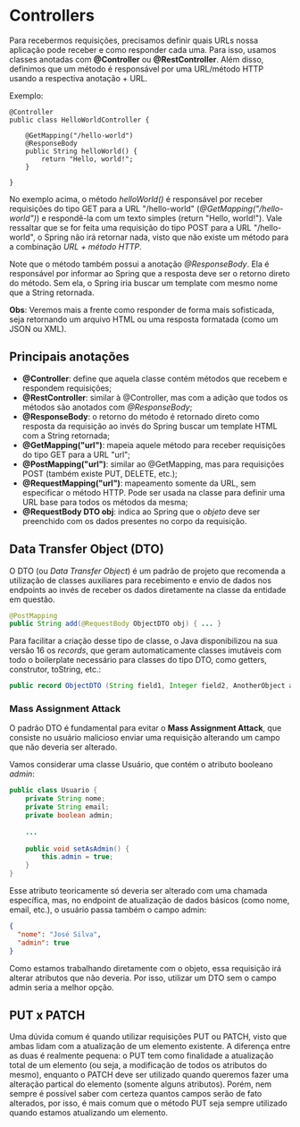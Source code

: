 # Controllers

Para recebermos requisições, precisamos definir quais URLs nossa aplicação pode receber e como responder cada uma. Para
isso, usamos classes anotadas com **@Controller** ou **@RestController**. Além disso, definimos que um método é
responsável por uma URL/método HTTP usando a respectiva anotação + URL.

Exemplo:

    @Controller
    public class HelloWorldController {
    
        @GetMapping("/hello-world")
        @ResponseBody
        public String helloWorld() {
            return "Hello, world!";
        }
    
    }

No exemplo acima, o método _helloWorld()_ é responsável por receber requisições do tipo GET para a URL "/hello-world"
(_@GetMapping("/hello-world")_) e respondê-la com um texto simples (return "Hello, world!"). Vale ressaltar que se for
feita uma requisição do tipo POST para a URL "/hello-world", o Spring não irá retornar nada, visto que não existe um
método para a combinação _URL + método HTTP_.

Note que o método também possui a anotação _@ResponseBody_. Ela é responsável por informar ao Spring que a resposta
deve ser o retorno direto do método. Sem ela, o Spring iria buscar um template com mesmo nome que a String retornada.

**Obs**: Veremos mais a frente como responder de forma mais sofisticada, seja retornando um arquivo HTML ou uma resposta
formatada (como um JSON ou XML).

## Principais anotações

* **@Controller**: define que aquela classe contém métodos que recebem e respondem requisições;
* **@RestController**: similar à @Controller, mas com a adição que todos os métodos são anotados com _@ResponseBody_;
* **@ResponseBody**: o retorno do método é retornado direto como resposta da requisição ao invés do Spring buscar um template
  HTML com a String retornada;
* **@GetMapping("url")**: mapeia aquele método para receber requisições do tipo GET para a URL "url";
* **@PostMapping("url")**: similar ao @GetMapping, mas para requisições POST (também existe PUT, DELETE, etc.);
* **@RequestMapping("url")**: mapeamento somente da URL, sem especificar o método HTTP. Pode ser usada na classe para
  definir uma URL base para todos os métodos da mesma;
* **@RequestBody DTO obj**: indica ao Spring que o _objeto_ deve ser preenchido com os dados presentes no corpo da 
requisição.  

## Data Transfer Object (DTO)

O DTO (ou _Data Transfer Object_) é um padrão de projeto que recomenda a utilização de classes auxiliares para 
recebimento e envio de dados nos endpoints ao invés de receber os dados diretamente na classe da entidade em questão.

```Java
@PostMapping
public String add(@RequestBody ObjectDTO obj) { ... }
```

Para facilitar a criação desse tipo de classe, o Java disponibilizou na sua versão 16 os _records_, que geram 
automaticamente classes imutáveis com todo o boilerplate necessário para classes do tipo DTO, como getters, construtor, 
toString, etc.:

```Java
public record ObjectDTO (String field1, Integer field2, AnotherObject anotherObject) {}
```

### Mass Assignment Attack

O padrão DTO é fundamental para evitar o **Mass Assignment Attack**, que consiste no usuário malicioso enviar uma 
requisição alterando um campo que não deveria ser alterado.

Vamos considerar uma classe Usuário, que contém o atributo booleano _admin_:

```Java
public class Usuario {
    private String nome;
    private String email;
    private boolean admin;
    
    ...
  
    public void setAsAdmin() {
        this.admin = true;
    }
}
```

Esse atributo teoricamente só deveria ser alterado com uma chamada específica, mas, no endpoint de atualização de dados 
básicos (como nome, email, etc.), o usuário passa também o campo admin:

```JSON
{
  "nome": "José Silva",
  "admin": true
}
```

Como estamos trabalhando diretamente com o objeto, essa requisição irá alterar atributos que não deveria. Por isso, 
utilizar um DTO sem o campo admin seria a melhor opção.

## PUT x PATCH

Uma dúvida comum é quando utilizar requisições PUT ou PATCH, visto que ambas lidam com a atualização de um elemento 
existente. A diferença entre as duas é realmente pequena: o PUT tem como finalidade a atualização total de um elemento
(ou seja, a modificação de todos os atributos do mesmo), enquanto o PATCH deve ser utilizado quando queremos fazer uma 
alteração partical do elemento (somente alguns atributos). Porém, nem sempre é possível saber com certeza quantos campos
serão de fato alterados, por isso, é mais comum que o método PUT seja sempre utilizado quando estamos atualizando um 
elemento.